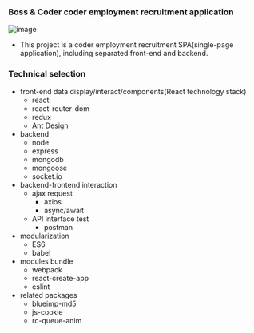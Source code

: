 ### Boss & Coder coder employment recruitment application
![image](https://github.com/wuhuwuhuhu/Boss-and-Coder_client/blob/master/demo.gif)
* This project is a coder employment recruitment SPA(single-page application), including separated front-end and backend.
### Technical selection

- front-end data display/interact/components(React technology stack)
    - react:
    - react-router-dom
    - redux
    - Ant Design
- backend
    - node
    - express
    - mongodb
    - mongoose
    - socket.io
- backend-frontend interaction
    - ajax request
        - axios
        - async/await
    - API interface test
        - postman
- modularization
    - ES6
    - babel
- modules bundle
    - webpack
    - react-create-app
    - eslint
- related packages
    - blueimp-md5
    - js-cookie
    - rc-queue-anim
